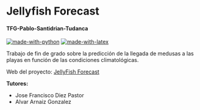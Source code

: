 # Jellyfish Forecast
#### TFG-Pablo-Santidrian-Tudanca
[![made-with-python](https://img.shields.io/badge/Made%20with-Python-1f425f.svg)](https://www.python.org/)
[![made-with-latex](https://img.shields.io/badge/Made%20with-LaTeX-1f425f.svg)](https://www.latex-project.org/) <br/>

Trabajo de fin de grado sobre la predicción de la llegada de medusas a las playas en función de las condiciones climatológicas.

Web del proyecto: [JellyFish Forecast](https://jellyfish-forecast.herokuapp.com)

**Tutores:**
- Jose Francisco Diez Pastor
- Alvar Arnaiz Gonzalez
